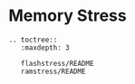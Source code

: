 # Memory Stress

```{eval-rst}
.. toctree::
   :maxdepth: 3

   flashstress/README
   ramstress/README

```
